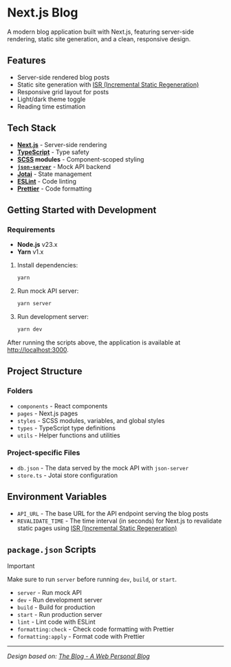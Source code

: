 # Next.js Blog

A modern blog application built with Next.js, featuring server-side rendering, static site generation, and a clean, responsive design.

## Features

- Server-side rendered blog posts
- Static site generation with [ISR (Incremental Static Regeneration)](https://nextjs.org/docs/pages/building-your-application/data-fetching/incremental-static-regeneration)
- Responsive grid layout for posts
- Light/dark theme toggle
- Reading time estimation

## Tech Stack

- **[Next.js](https://nextjs.org/)** - Server-side rendering
- **[TypeScript](https://www.typescriptlang.org/)** - Type safety
- **[SCSS](https://sass-lang.com/) modules** - Component-scoped styling
- **[`json-server`](https://github.com/typicode/json-server)** - Mock API backend
- **[Jotai](https://jotai.org/)** - State management
- **[ESLint](https://eslint.org/)** - Code linting
- **[Prettier](https://prettier.io/)** - Code formatting

## Getting Started with Development

### Requirements

- **Node.js** v23.x
- **Yarn** v1.x

1. Install dependencies:

   ```sh
   yarn
   ```

2. Run mock API server:

   ```sh
   yarn server
   ```

3. Run development server:

   ```sh
   yarn dev
   ```

After running the scripts above, the application is available at [http://localhost:3000](http://localhost:3000).

## Project Structure

### Folders

- `components` - React components
- `pages` - Next.js pages
- `styles` - SCSS modules, variables, and global styles
- `types` - TypeScript type definitions
- `utils` - Helper functions and utilities

### Project-specific Files

- `db.json` - The data served by the mock API with `json-server`
- `store.ts` - Jotai store configuration

## Environment Variables

- `API_URL` - The base URL for the API endpoint serving the blog posts
- `REVALIDATE_TIME` - The time interval (in seconds) for Next.js to revalidate static pages using [ISR (Incremental Static Regeneration)](https://nextjs.org/docs/pages/building-your-application/data-fetching/incremental-static-regeneration)

## `package.json` Scripts

> [!IMPORTANT]
> Make sure to run `server` before running `dev`, `build`, or `start`.

- `server` - Run mock API
- `dev` - Run development server
- `build` - Build for production
- `start` - Run production server
- `lint` - Lint code with ESLint
- `formatting:check` - Check code formatting with Prettier
- `formatting:apply` - Format code with Prettier

---

_Design based on: [The Blog - A Web Personal Blog](https://www.figma.com/community/file/1235152009438565697)_
